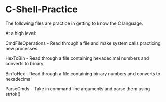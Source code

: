 # C-Shell-Practice

The following files are practice in getting to know the C language.

At a high level:

  CmdFileOperations - Read through a file and make system calls practicing new processes

  HexToBin - Read through a file containing hexadecimal numbers and converts to binary

  BinToHex - Read through a file containing binary numbers and converts to hexadecimal

  ParseCmds - Take in command line arguments and parse them using strtok()

